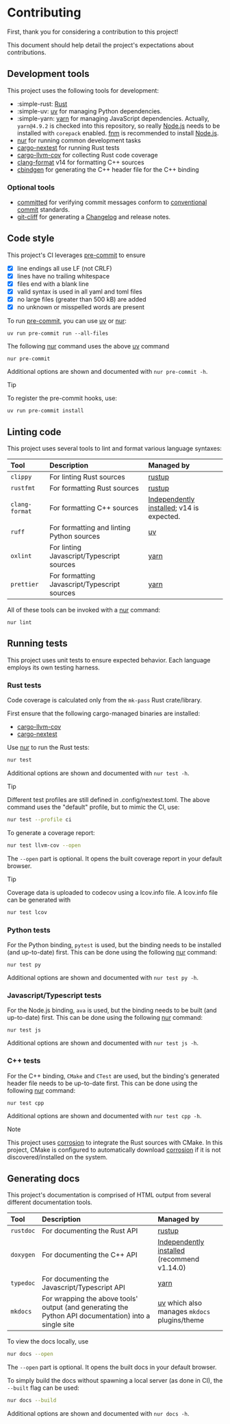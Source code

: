 # Contributing

First, thank you for considering a contribution to this project!

This document should help detail the project's expectations about contributions.

## Development tools

This project uses the following tools for development:

- :simple-rust: [Rust][rustup]
- :simple-uv: [uv] for managing Python dependencies.
- :simple-yarn: [yarn] for managing JavaScript dependencies.
  Actually, `yarn@4.9.2` is checked into this repository, so
  really [Node.js] needs to be installed with `corepack` enabled.
  [fnm] is recommended to install [Node.js].
- [nur] for running common development tasks
- [cargo-nextest] for running Rust tests
- [cargo-llvm-cov] for collecting Rust code coverage
- [clang-format] v14 for formatting C++ sources
- [cbindgen] for generating the C++ header file for the C++ binding

### Optional tools

- [committed] for verifying commit messages conform to [conventional commit] standards.
- [git-cliff] for generating a [Changelog](CHANGELOG.md) and release notes.

[rustup]: https://rustup.rs/
[uv]: https://docs.astral.sh/uv/
[yarn]: https://yarnpkg.com/
[cargo-llvm-cov]: https://crates.io/crates/cargo-llvm-cov
[cargo-nextest]: https://crates.io/crates/cargo-nextest
[nur]: https://crates.io/crates/nur
[committed]: https://crates.io/crates/committed
[conventional commit]: https://www.conventionalcommits.org
[git-cliff]: https://crates.io/crates/git-cliff
[Node.js]: https://nodejs.org/en
[fnm]: https://github.com/Schniz/fnm
[clang-format]: https://releases.llvm.org/download.html
[cbindgen]: https://github.com/mozilla/cbindgen/

## Code style

[pre-commit]: https://pre-commit.com

This project's CI leverages [pre-commit] to ensure

- [x] line endings all use LF (not CRLF)
- [x] lines have no trailing whitespace
- [x] files end with a blank line
- [x] valid syntax is used in all yaml and toml files
- [x] no large files (greater than 500 kB) are added
- [x] no unknown or misspelled words are present

To run [pre-commit], you can use [uv] or [nur]:

```shell
uv run pre-commit run --all-files
```

The following [nur] command uses the above [uv] command

```shell
nur pre-commit
```

Additional options are shown and documented with `nur pre-commit -h`.

> [!TIP]
> To register the pre-commit hooks, use:
>
> ```shell
> uv run pre-commit install
> ```

## Linting code

This project uses several tools to lint and format various language syntaxes:

| Tool | Description | Managed by |
|:-----|:------------|:-----------|
| `clippy` | For linting Rust sources | [rustup] |
| `rustfmt` | For formatting Rust sources | [rustup] |
| `clang-format` | For formatting C++ sources | [Independently installed][clang-format]; v14 is expected. |
| `ruff` | For formatting and linting Python sources | [uv] |
| `oxlint` | For linting Javascript/Typescript sources | [yarn] |
| `prettier` | For formatting Javascript/Typescript sources | [yarn] |

All of these tools can be invoked with a [nur] command:

```shell
nur lint
```

## Running tests

This project uses unit tests to ensure expected behavior.
Each language employs its own testing harness.

### Rust tests

Code coverage is calculated only from the `mk-pass` Rust crate/library.

First ensure that the following cargo-managed binaries are installed:

- [cargo-llvm-cov]
- [cargo-nextest]

Use [nur] to run the Rust tests:

```sh
nur test
```

Additional options are shown and documented with `nur test -h`.

> [!TIP]
> Different test profiles are still defined in .config/nextest.toml.
> The above command uses the "default" profile, but to mimic the CI, use:
>
> ```sh
> nur test --profile ci
> ```

To generate a coverage report:

```sh
nur test llvm-cov --open
```

The `--open` part is optional.
It opens the built coverage report in your default browser.

> [!TIP]
> Coverage data is uploaded to codecov using a lcov.info file.
> A lcov.info file can be generated with
>
> ```sh
> nur test lcov
> ```

### Python tests

For the Python binding, `pytest` is used, but
the binding needs to be installed (and up-to-date) first.
This can be done using the following [nur] command:

```shell
nur test py
```

Additional options are shown and documented with `nur test py -h`.

### Javascript/Typescript tests

For the Node.js binding, `ava` is used, but
the binding needs to be built (and up-to-date) first.
This can be done using the following [nur] command:

```shell
nur test js
```

Additional options are shown and documented with `nur test js -h`.

### C++ tests

For the C++ binding, `CMake` and `CTest` are used, but
the binding's generated header file needs to be up-to-date first.
This can be done using the following [nur] command:

```shell
nur test cpp
```

Additional options are shown and documented with `nur test cpp -h`.

> [!NOTE]
> This project uses [corrosion] to integrate the Rust sources with CMake.
> In this project, CMake is configured to automatically download [corrosion]
> if it is not discovered/installed on the system.

[corrosion]: https://github.com/corrosion-rs/corrosion

## Generating docs

This project's documentation is comprised of HTML output from several different documentation tools.

| Tool | Description | Managed by |
|:-----|:------------|:-----------|
| `rustdoc` | For documenting the Rust API | [rustup] |
| `doxygen` | For documenting the C++ API | [Independently installed][doxygen] (recommend v1.14.0) |
| `typedoc` | For documenting the Javascript/Typescript API | [yarn] |
| `mkdocs` | For wrapping the above tools' output (and generating the Python API documentation) into a single site | [uv] which also manages `mkdocs` plugins/theme |

[doxygen]: https://www.doxygen.nl/

To view the docs locally, use

```sh
nur docs --open
```

The `--open` part is optional. It opens the built docs in your default browser.

To simply build the docs without spawning a local server (as done in CI),
the `--built` flag can be used:

```sh
nur docs --build
```

Additional options are shown and documented with `nur docs -h`.
